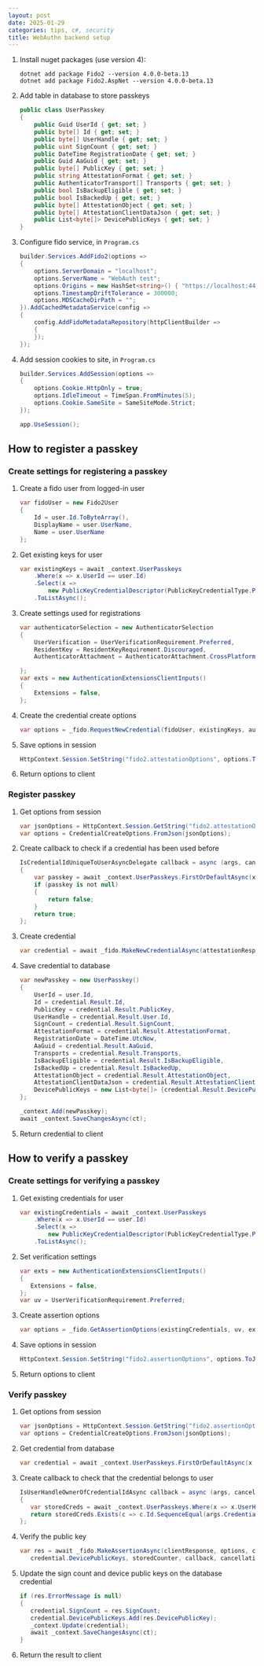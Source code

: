 ```yaml
---
layout: post
date: 2025-01-29
categories: tips, c#, security
title: WebAuthn backend setup
---
```


1. Install nuget packages (use version 4):
    ```
    dotnet add package Fido2 --version 4.0.0-beta.13
    dotnet add package Fido2.AspNet --version 4.0.0-beta.13
    ```
2. Add table in database to store passkeys
    ```C#
    public class UserPasskey
    {
        public Guid UserId { get; set; }
        public byte[] Id { get; set; } 
        public byte[] UserHandle { get; set; } 
        public uint SignCount { get; set; } 
        public DateTime RegistrationDate { get; set; } 
        public Guid AaGuid { get; set; }  
        public byte[] PublicKey { get; set; }
        public string AttestationFormat { get; set; }
        public AuthenticatorTransport[] Transports { get; set; }
        public bool IsBackupEligible { get; set; }
        public bool IsBackedUp { get; set; }
        public byte[] AttestationObject { get; set; }
        public byte[] AttestationClientDataJson { get; set; }
        public List<byte[]> DevicePublicKeys { get; set; }
    }
    ```
3. Configure fido service, in ```Program.cs```
    ```c#
    builder.Services.AddFido2(options =>
    {
        options.ServerDomain = "localhost";
        options.ServerName = "WebAuth test";
        options.Origins = new HashSet<string>() { "https://localhost:44365/" };
        options.TimestampDriftTolerance = 300000;
        options.MDSCacheDirPath = "";
    }).AddCachedMetadataService(config =>
    {
        config.AddFidoMetadataRepository(httpClientBuilder =>
        {
        });
    });
    ```
4. Add session cookies to site, in ```Program.cs```
    ```c#
    builder.Services.AddSession(options =>
    {
        options.Cookie.HttpOnly = true;
        options.IdleTimeout = TimeSpan.FromMinutes(5);
        options.Cookie.SameSite = SameSiteMode.Strict;
    });
    ```
    ```c#
    app.UseSession();
    ```
   

## How to register a passkey

### Create settings for registering a passkey

1. Create a fido user from logged-in user
    ```c#
    var fidoUser = new Fido2User
    {
        Id = user.Id.ToByteArray(),
        DisplayName = user.UserName,
        Name = user.UserName
    };
    ```
2. Get existing keys for user
    ```c#
    var existingKeys = await _context.UserPasskeys
        .Where(x => x.UserId == user.Id)
        .Select(x =>
            new PublicKeyCredentialDescriptor(PublicKeyCredentialType.PublicKey, x.Id, x.Transports))
        .ToListAsync();
    ```
3. Create settings used for registrations
    ```c# 
    var authenticatorSelection = new AuthenticatorSelection
    {
        UserVerification = UserVerificationRequirement.Preferred,
        ResidentKey = ResidentKeyRequirement.Discouraged,
        AuthenticatorAttachment = AuthenticatorAttachment.CrossPlatform

    };
    var exts = new AuthenticationExtensionsClientInputs()
    {
        Extensions = false,
    };
    ```
4. Create the credential create options 
    ```c#
    var options = _fido.RequestNewCredential(fidoUser, existingKeys, authenticatorSelection, AttestationConveyancePreference.None, exts);
    ```
5. Save options in session
    ```c#
    HttpContext.Session.SetString("fido2.attestationOptions", options.ToJson());
    ```
6. Return options to client

### Register passkey

1. Get options from session
    ```c#
    var jsonOptions = HttpContext.Session.GetString("fido2.attestationOptions");
    var options = CredentialCreateOptions.FromJson(jsonOptions);
    ```
2. Create callback to check if a credential has been used before
    ```c#
    IsCredentialIdUniqueToUserAsyncDelegate callback = async (args, cancellationToken) =>
    {
        var passkey = await _context.UserPasskeys.FirstOrDefaultAsync(x => x.Id == args.CredentialId, cancellationToken);
        if (passkey is not null)
        {
            return false;
        }
        return true;
    };
    ```
3. Create credential
    ```c#
    var credential = await _fido.MakeNewCredentialAsync(attestationResponse, options, callback, cancellationToken: ct);
    ```
4. Save credential to database
    ```c#
    var newPasskey = new UserPasskey()
    {
        UserId = user.Id,
        Id = credential.Result.Id,
        PublicKey = credential.Result.PublicKey,
        UserHandle = credential.Result.User.Id,
        SignCount = credential.Result.SignCount,
        AttestationFormat = credential.Result.AttestationFormat,
        RegistrationDate = DateTime.UtcNow,
        AaGuid = credential.Result.AaGuid,
        Transports = credential.Result.Transports,
        IsBackupEligible = credential.Result.IsBackupEligible,
        IsBackedUp = credential.Result.IsBackedUp,
        AttestationObject = credential.Result.AttestationObject,
        AttestationClientDataJson = credential.Result.AttestationClientDataJson,
        DevicePublicKeys = new List<byte[]> {credential.Result.DevicePublicKey}
    };

    _context.Add(newPasskey);
    await _context.SaveChangesAsync(ct);
    ```
5. Return credential to client

## How to verify a passkey

### Create settings for verifying a passkey

1. Get existing credentials for user
    ```c#
    var existingCredentials = await _context.UserPasskeys
        .Where(x => x.UserId == user.Id)
        .Select(x =>
            new PublicKeyCredentialDescriptor(PublicKeyCredentialType.PublicKey, x.Id, x.Transports))
        .ToListAsync();
    ```
2. Set verification settings
    ```c#
    var exts = new AuthenticationExtensionsClientInputs()
    {
       Extensions = false,
    };
    var uv = UserVerificationRequirement.Preferred;
    ```
3. Create assertion options
    ```c#
    var options = _fido.GetAssertionOptions(existingCredentials, uv, exts);
    ```
4. Save options in session
    ```c#
    HttpContext.Session.SetString("fido2.assertionOptions", options.ToJson());
    ```
5. Return options to client


### Verify passkey

1. Get options from session
    ```c#
    var jsonOptions = HttpContext.Session.GetString("fido2.assertionOptions");
    var options = CredentialCreateOptions.FromJson(jsonOptions);
    ```
2. Get credential from database
    ```c#
    var credential = await _context.UserPasskeys.FirstOrDefaultAsync(x => x.Id == clientResponse.Id, ct);
    ```
3. Create callback to check that the credential belongs to user
    ```c#
    IsUserHandleOwnerOfCredentialIdAsync callback = async (args, cancellationToken) =>
    {
       var storedCreds = await _context.UserPasskeys.Where(x => x.UserHandle == args.UserHandle).ToListAsync(cancellationToken);
       return storedCreds.Exists(c => c.Id.SequenceEqual(args.CredentialId));
    };
    ```
4. Verify the public key
    ```c#
    var res = await _fido.MakeAssertionAsync(clientResponse, options, credential.PublicKey,
       credential.DevicePublicKeys, storedCounter, callback, cancellationToken: ct);
    ```
5. Update the sign count and device public keys on the database credential
    ```c#
    if (res.ErrorMessage is null)
    {
       credential.SignCount = res.SignCount;
       credential.DevicePublicKeys.Add(res.DevicePublicKey);
       _context.Update(credential);
       await _context.SaveChangesAsync(ct);
    }
    ```
6. Return the result to client